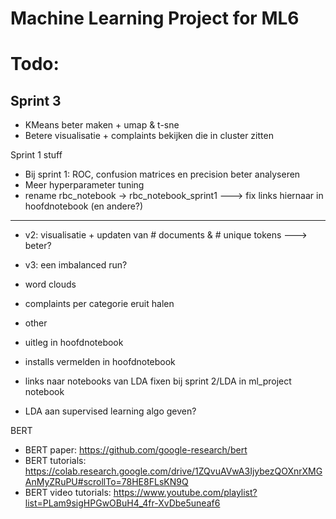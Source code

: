 # Machine Learning Project for ML6

# Todo:

## Sprint 3

* KMeans beter maken + umap & t-sne
* Betere visualisatie + complaints bekijken die in cluster zitten

Sprint 1 stuff
* Bij sprint 1: ROC, confusion matrices en precision beter analyseren
* Meer hyperparameter tuning
* rename rbc_notebook -> rbc_notebook_sprint1    ---> fix links hiernaar in hoofdnotebook (en andere?)
-------------------------------------------
* v2: visualisatie + updaten van # documents & # unique tokens ---> beter?
* v3: een imbalanced run?
* word clouds
* complaints per categorie eruit halen
* other

* uitleg in hoofdnotebook
* installs vermelden in hoofdnotebook
* links naar notebooks van LDA fixen bij sprint 2/LDA in ml_project notebook
* LDA aan supervised learning algo geven?

BERT
* BERT paper: https://github.com/google-research/bert
* BERT tutorials: https://colab.research.google.com/drive/1ZQvuAVwA3IjybezQOXnrXMGAnMyZRuPU#scrollTo=78HE8FLsKN9Q
* BERT video tutorials: https://www.youtube.com/playlist?list=PLam9sigHPGwOBuH4_4fr-XvDbe5uneaf6

